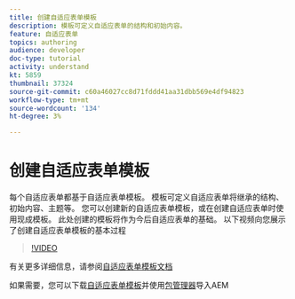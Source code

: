 ```yaml
---
title: 创建自适应表单模板
description: 模板可定义自适应表单的结构和初始内容。
feature: 自适应表单
topics: authoring
audience: developer
doc-type: tutorial
activity: understand
kt: 5859
thumbnail: 37324
source-git-commit: c60a46027cc8d71fddd41aa31dbb569e4df94823
workflow-type: tm+mt
source-wordcount: '134'
ht-degree: 3%

---
```



# 创建自适应表单模板

每个自适应表单都基于自适应表单模板。 模板可定义自适应表单将继承的结构、初始内容、主题等。 您可以创建新的自适应表单模板，或在创建自适应表单时使用现成模板。
此处创建的模板将作为今后自适应表单的基础。
以下视频向您展示了创建自适应表单模板的基本过程

>[!VIDEO](https://video.tv.adobe.com/v/37324/quality=9)

有关更多详细信息，请参阅[自适应表单模板文档](https://docs.adobe.com/content/help/en/experience-manager-65/forms/adaptive-forms-advanced-authoring/template-editor.html)

如果需要，您可以下载[自适应表单模板](assets/peak-application-template.zip)并使用[包管理器](http://localhost:4502/crx/packmgr/index.jsp)导入AEM




